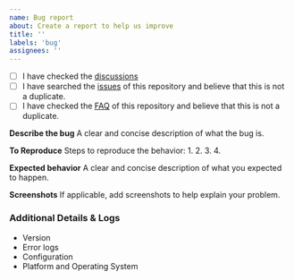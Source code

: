 ```yaml
---
name: Bug report
about: Create a report to help us improve
title: ''
labels: 'bug'
assignees: ''
---
```


<!-- The content in here will not be show。To forbid duplication，easier search in the feature，before you create an issue，please check the following. If your question is a newer/beginner's，recommend to https://github.com/llnancy/longkui/discussions to ask it. -->

- [ ] I have checked the [discussions](https://github.com/llnancy/longkui/discussions)
- [ ] I have searched the [issues](https://github.com/llnancy/longkui/issues) of this repository and believe that this is not a duplicate.
- [ ] I have checked the [FAQ](https://github.com/llnancy/longkui/discussions/36) of this repository and believe that this is not a duplicate.

**Describe the bug**
A clear and concise description of what the bug is.

**To Reproduce**
Steps to reproduce the behavior:
1.
2.
3.
4.

**Expected behavior**
A clear and concise description of what you expected to happen.

**Screenshots**
If applicable, add screenshots to help explain your problem.

### Additional Details & Logs

- Version
- Error logs
- Configuration
- Platform and Operating System

